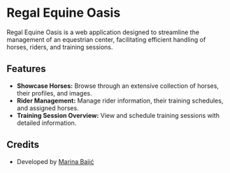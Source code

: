 # Regal Equine Oasis

Regal Equine Oasis is a web application designed to streamline the management of an equestrian center, facilitating efficient handling of horses, riders, and training sessions.

## Features

- **Showcase Horses:** Browse through an extensive collection of horses, their profiles, and images.
- **Rider Management:** Manage rider information, their training schedules, and assigned horses.
- **Training Session Overview:** View and schedule training sessions with detailed information.

## Credits

- Developed by [Marina Bajić](https://github.com/MarinaBajic)
